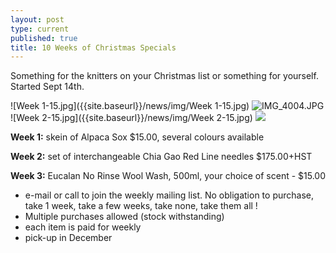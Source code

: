 ```yaml
---
layout: post
type: current
published: true
title: 10 Weeks of Christmas Specials
---
```





Something for the knitters on your Christmas list or something for yourself. Started Sept 14th.

![Week 1-15.jpg]({{site.baseurl}}/news/img/Week 1-15.jpg)
![IMG_4004.JPG]({{site.baseurl}}/news/img/IMG_4004.JPG)
![Week 2-15.jpg]({{site.baseurl}}/news/img/Week 2-15.jpg)
![]({{site.baseurl}}/news/img/IMG_4004.JPG)

**Week 1:** skein of Alpaca Sox $15.00, several colours available

**Week 2:** set of interchangeable Chia Gao Red Line needles $175.00+HST

**Week 3:** Eucalan No Rinse Wool Wash, 500ml, your choice of scent - $15.00

- e-mail or call to join the weekly mailing list. No obligation to purchase, take 1 week, take a few weeks, take none, take them all !  
- Multiple purchases allowed (stock withstanding)
- each item is paid for weekly
- pick-up in December
